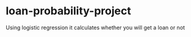 # loan-probability-project
Using logistic regression it calculates whether you will get a loan or not
